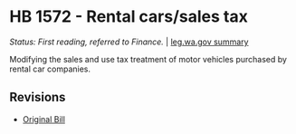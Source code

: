 # HB 1572 - Rental cars/sales tax
*Status: First reading, referred to Finance.* | [leg.wa.gov summary](https://app.leg.wa.gov/billsummary?BillNumber=1572&Year=2021)

Modifying the sales and use tax treatment of motor vehicles purchased by rental car companies.

## Revisions
* [Original Bill](1/)